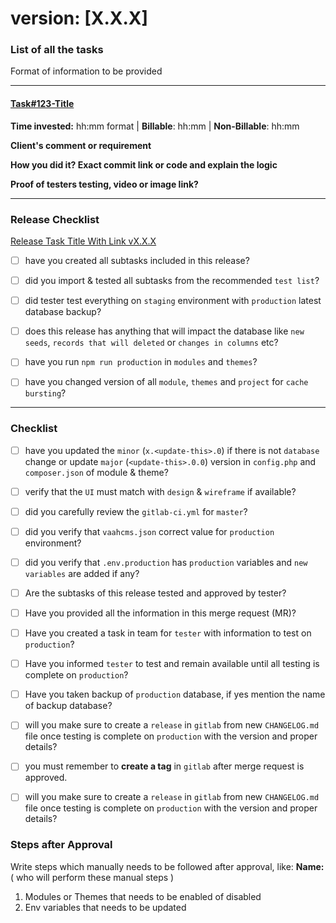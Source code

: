 <!-- PLEASE READ THE FOLLOWING INSTRUCTIONS -->

<!--
Make sure you provide all information and followed all the steps. Then only submit the Merge Request
-->

# version: [X.X.X]

### List of all the tasks

Format of information to be provided

---

#### [Task#123-Title](https://team.webreinvent.com)
**Time invested:** hh:mm format | **Billable**: hh:mm | **Non-Billable**: hh:mm

**Client's comment or requirement**

**How you did it? Exact commit link or code and explain the logic**

**Proof of testers testing, video or image link?**

---

### Release Checklist

[Release Task Title With Link vX.X.X](https://team.webreinvent.com)
- [ ] have you created all subtasks included in this release?
- [ ] did you import & tested all subtasks from the recommended `test list`?
- [ ] did tester test everything on `staging` environment with `production` latest database backup?
- [ ] does this release has anything that will impact the database like `new seeds`, `records that will deleted` or `changes in columns` etc?
- [ ] have you run `npm run production` in `modules` and `themes`?
- [ ] have you changed version of all `module`, `themes` and `project` for `cache bursting`?


---

### Checklist
- [ ] have you updated the `minor` (`x.<update-this>.0`) if there is not `database` change or update `major` (`<update-this>.0.0`) version in `config.php` and `composer.json` of module & theme?
- [ ] verify that the `UI` must match with `design` & `wireframe` if available?
- [ ] did you carefully review the `gitlab-ci.yml` for `master`?
- [ ] did you verify that `vaahcms.json` correct value for `production` environment?
- [ ] did you verify that `.env.production` has `production` variables and `new variables` are added if any?
- [ ] Are the subtasks of this release tested and approved by tester?
- [ ] Have you provided all the information in this merge request (MR)?
- [ ] Have you created a task in team for `tester` with information to test on `production`?
- [ ] Have you informed `tester` to test and remain available until all testing is complete on `production`?
- [ ] Have you taken backup of `production` database, if yes mention the name of backup database?
- [ ] will you make sure to create a `release` in `gitlab` from new `CHANGELOG.md` file once testing is complete on `production` with the version and proper details?
- [ ] you must remember to **create a tag** in `gitlab` after merge request is approved.
- [ ] will you make sure to create a `release` in `gitlab` from new `CHANGELOG.md` file once testing is complete on `production` with the version and proper details?


### Steps after Approval

Write steps which manually needs to be followed after approval, like:
**Name:**  ( who will perform these manual steps )
1. Modules or Themes that needs to be enabled of disabled
2. Env variables that needs to be updated




